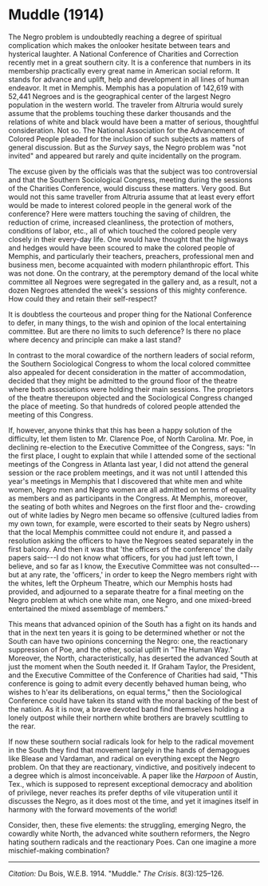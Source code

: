 <!--
title:   Muddle
author:  Du Bois, W.E.B.
journal: The Crisis
year:    1914
volume:  8
issue:   3
pages:   125-126
-->

# Muddle (1914)

The Negro problem is undoubtedly reaching a degree of spiritual
complication which makes the onlooker hesitate between tears and
hysterical laughter. A National Conference of Charities and Correction
recently met in a great southern city. It is a conference that numbers
in its membership practically every great name in American social
reform. It stands for advance and uplift, help and development in all
lines of human endeavor. It met in Memphis. Memphis has a population of
142,619 with 52,441 Negroes and is the geographical center of the
largest Negro population in the western world. The traveler from
Altruria would surely assume that the problems touching these darker
thousands and the relations of white and black would have been a matter
of serious, thoughtful consideration. Not so. The National Association
for the Advancement of Colored People pleaded for the inclusion of such
subjects as matters of general discussion. But as the *Survey* says, the
Negro problem was "not invited" and appeared but rarely and quite
incidentally on the program.

The excuse given by the officials was that the subject was too
controversial and that the Southern Sociological Congress, meeting
during the sessions of the Charities Conference, would discuss these
matters. Very good. But would not this same traveller from Altruria
assume that at least every effort would be made to interest colored people in the general work of the conference? Here were matters touching the saving of children, the reduction of crime, increased cleanliness, the protection of mothers, conditions of labor, etc., all of which touched the colored people very
closely in their every-day life. One would have thought that the
highways and hedges would have been scoured to make the colored people
of Memphis, and particularly their teachers, preachers, professional men
and business men, become acquainted with modern philanthropic effort.
This was not done. On the contrary, at the peremptory demand of the
local white committee all Negroes were segregated in the gallery and, as
a result, not a dozen Negroes attended the week's sessions of this
mighty conference. How could they and retain their self-respect?

It is doubtless the courteous and proper thing for the National
Conference to defer, in many things, to the wish and opinion of the
local entertaining committee. But are there no limits to such deference?
Is there no place where decency and principle can make a last stand?

In contrast to the moral cowardice of the northern leaders of social
reform, the Southern Sociological Congress to whom the local colored
committee also appealed for decent consideration in the matter of
accommodation, decided that they might be admitted to the ground floor
of the theatre where both associations were holding their main sessions.
The proprietors of the theatre thereupon objected and the Sociological Congress changed the place of meeting. So that hundreds of colored people attended the meeting of this Congress.

If, however, anyone thinks that this has been a happy solution of the
difficulty, let them listen to Mr. Clarence Poe, of North Carolina. Mr.
Poe, in declining re-election to the Executive Committee of the
Congress, says: "In the first place, I ought to explain that while I attended some of the sectional meetings of the Congress in Atlanta last year, I did not
attend the general session or the race problem meetings, and it was not
until I attended this year's meetings in Memphis that I discovered that
white men and white women, Negro men and Negro women are all admitted on
terms of equality as members and as participants in the Congress. At
Memphis, moreover, the seating of both whites and Negroes on the first
floor and the- crowding out of white ladies by Negro men became so
offensive (cultured ladies from my own town, for example, were escorted
to their seats by Negro ushers) that the local Memphis committee could
not endure it, and passed a resolution asking the officers to have the
Negroes seated separately in the first balcony. And then it was that
'the officers of the conference' the daily papers said---I do not know
what officers, for you had just left town, I believe, and so far as I
know, the Executive Committee was not consulted---but at any rate, the
'officers,' in order to keep the Negro members right with the whites,
left the Orpheum Theatre, which our Memphis hosts had provided, and
adjourned to a separate theatre for a final meeting on the Negro problem
at which one white man, one Negro, and one mixed-breed entertained the
mixed assemblage of members."

This means that advanced opinion of the South has a fight on its hands
and that in the next ten years it is going to be determined whether or
not the South can have two opinions concerning the Negro: one, the
reactionary suppression of Poe, and the other, social uplift in "The Human Way." Moreover,
the North, characteristically, has deserted the advanced South at just
the moment when the South needed it. If Graham Taylor, the President,
and the Executive Committee of the Conference of Charities had said,
"This conference is going to admit every decently behaved human being,
who wishes to h\'ear its deliberations, on equal terms," then the
Sociological Conference could have taken its stand with the moral
backing of the best of the nation. As it is now, a brave devoted band
find themselves holding a lonely outpost while their northern white
brothers are bravely scuttling to the rear.

If now these southern social radicals look for help to the radical
movement in the South they find that movement largely in the hands of
demagogues like Blease and Vardaman, and radical on everything except
the Negro problem. On that they are reactionary, vindictive, and
positively indecent to a degree which is almost inconceivable. A paper
like the *Harpoon* of Austin, Tex., which is supposed to represent
exceptional democracy and abolition of privilege, never reaches its
prefer depths of vile vituperation until it discusses the Negro, as it
does most ot the time, and yet it imagines itself in harmony with the
forward movements of the world!

Consider, then, these five elements: the struggling, emerging Negro, the
cowardly white North, the advanced white southern reformers, the Negro
hating southern radicals and the reactionary Poes. Can one imagine a
more mischief-making combination?

______________
*Citation:* Du Bois, W.E.B. 1914. "Muddle." *The Crisis*. 8(3):125&ndash;126.